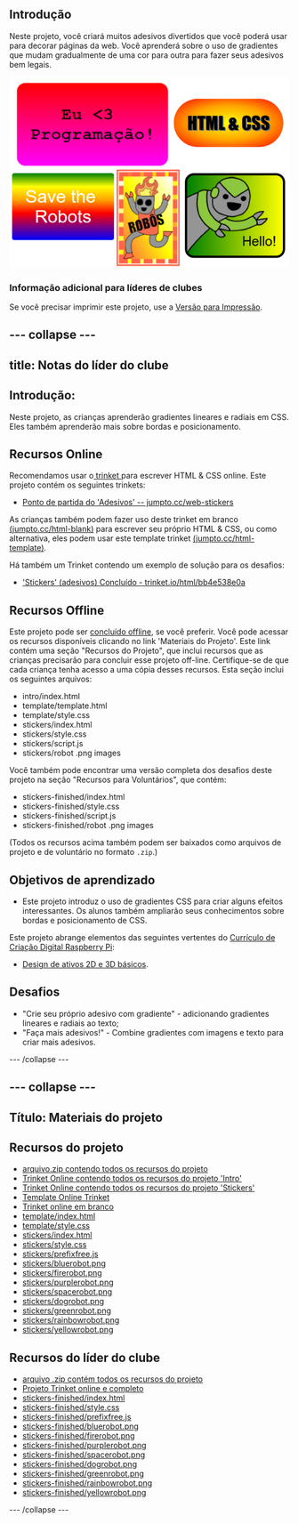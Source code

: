 ## Introdução

Neste projeto, você criará muitos adesivos divertidos que você poderá usar para decorar páginas da web. Você aprenderá sobre o uso de gradientes que mudam gradualmente de uma cor para outra para fazer seus adesivos bem legais.

![captura de tela](images/stickers-finished.png)

### Informação adicional para líderes de clubes

Se você precisar imprimir este projeto, use a [Versão para Impressão](https://projects.raspberrypi.org/en/projects/stickers/print).

## \--- collapse \---

## title: Notas do líder do clube

## Introdução:

Neste projeto, as crianças aprenderão gradientes lineares e radiais em CSS. Eles também aprenderão mais sobre bordas e posicionamento.

## Recursos Online

Recomendamos usar o[ trinket ](https://trinket.io/) para escrever HTML & CSS online. Este projeto contém os seguintes trinkets:

* [Ponto de partida do 'Adesivos' -- jumpto.cc/web-stickers](http://jumpto.cc/web-stickers)

As crianças também podem fazer uso deste trinket em branco [ (jumpto.cc/html-blank)](http://jumpto.cc/html-blank) para escrever seu próprio HTML & CSS, ou como alternativa, eles podem usar este template trinket [ (jumpto.cc/html-template)](http://jumpto.cc/html-template).

Há também um Trinket contendo um exemplo de solução para os desafios:

* ['Stickers' (adesivos) Concluído - trinket.io/html/bb4e538e0a](https://trinket.io/html/bb4e538e0a)

## Recursos Offline

Este projeto pode ser [concluído offline](https://www.codeclubprojects.org/en-GB/resources/webdev-working-offline/), se você preferir. Você pode acessar os recursos disponíveis clicando no link 'Materiais do Projeto'. Este link contém uma seção "Recursos do Projeto", que inclui recursos que as crianças precisarão para concluir esse projeto off-line. Certifique-se de que cada criança tenha acesso a uma cópia desses recursos. Esta seção inclui os seguintes arquivos:

* intro/index.html
* template/template.html
* template/style.css
* stickers/index.html
* stickers/style.css
* stickers/script.js
* stickers/robot .png images

Você também pode encontrar uma versão completa dos desafios deste projeto na seção "Recursos para Voluntários", que contém:

* stickers-finished/index.html
* stickers-finished/style.css
* stickers-finished/script.js
* stickers-finished/robot .png images

(Todos os recursos acima também podem ser baixados como arquivos de projeto e de voluntário no formato `.zip`.)

## Objetivos de aprendizado

* Este projeto introduz o uso de gradientes CSS para criar alguns efeitos interessantes. Os alunos também ampliarão seus conhecimentos sobre bordas e posicionamento de CSS. 

Este projeto abrange elementos das seguintes vertentes do [Currículo de Criação Digital Raspberry Pi](http://rpf.io/curriculum):

* [Design de ativos 2D e 3D básicos](https://www.raspberrypi.org/curriculum/design/creator).

## Desafios

* "Crie seu próprio adesivo com gradiente" - adicionando gradientes lineares e radiais ao texto;
* "Faça mais adesivos!" - Combine gradientes com imagens e texto para criar mais adesivos.

\--- /collapse \---

## \--- collapse \---

## Título: Materiais do projeto

## Recursos do projeto

* [arquivo.zip contendo todos os recursos do projeto](resources/stickers-project-resources.zip)
* [Trinket Online contendo todos os recursos do projeto 'Intro'](http://jumpto.cc/web-intro)
* [Trinket Online contendo todos os recursos do projeto 'Stickers'](http://jumpto.cc/web-stickers)
* [Template Online Trinket](http://jumpto.cc/trinket-template)
* [Trinket online em branco](http://jumpto.cc/trinket-blank)
* [template/index.html](resources/template-index.html)
* [template/style.css](resources/template-style.css)
* [stickers/index.html](resources/stickers-index.html)
* [stickers/style.css](resources/stickers-style.css)
* [stickers/prefixfree.js](resources/stickers-prefixfree.js)
* [stickers/bluerobot.png](resources/stickers-bluerobot.png)
* [stickers/firerobot.png](resources/stickers-firerobot.png)
* [stickers/purplerobot.png](resources/stickers-purplerobot.png)
* [stickers/spacerobot.png](resources/stickers-spacerobot.png)
* [stickers/dogrobot.png](resources/stickers-dogrobot.png)
* [stickers/greenrobot.png](resources/stickers-greenrobot.png)
* [stickers/rainbowrobot.png](resources/stickers-rainbowrobot.png)
* [stickers/yellowrobot.png](resources/stickers-yellowrobot.png)

## Recursos do líder do clube

* [arquivo .zip contém todos os recursos do projeto](resources/stickers-volunteer-resources.zip)
* [Projeto Trinket online e completo](https://trinket.io/html/bb4e538e0a)
* [stickers-finished/index.html](resources/stickers-finished-index.html)
* [stickers-finished/style.css](resources/stickers-finished-style.css)
* [stickers-finished/prefixfree.js](resources/stickers-finished-prefixfree.js)
* [stickers-finished/bluerobot.png](resources/stickers-finished-bluerobot.png)
* [stickers-finished/firerobot.png](resources/stickers-finished-firerobot.png)
* [stickers-finished/purplerobot.png](resources/stickers-finished-purplerobot.png)
* [stickers-finished/spacerobot.png](resources/stickers-finished-spacerobot.png)
* [stickers-finished/dogrobot.png](resources/stickers-finished-dogrobot.png)
* [stickers-finished/greenrobot.png](resources/stickers-finished-greenrobot.png)
* [stickers-finished/rainbowrobot.png](resources/stickers-finished-rainbowrobot.png)
* [stickers-finished/yellowrobot.png](resources/stickers-finished-yellowrobot.png)

\--- /collapse \---